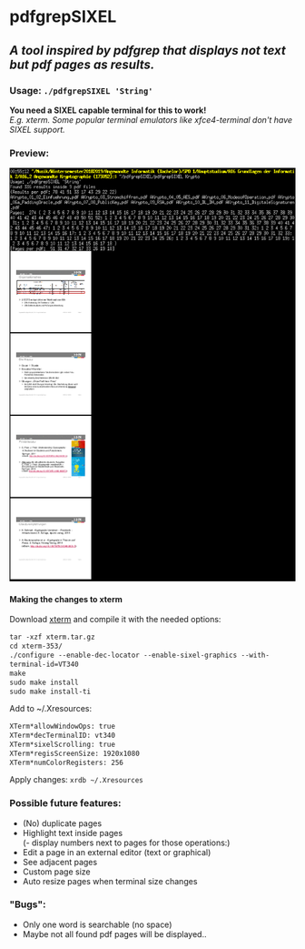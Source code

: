 # pdfgrepSIXEL  

## *A tool inspired by pdfgrep that displays not text but pdf pages as results.*  

### Usage: `./pdfgrepSIXEL 'String'`  
**You need a SIXEL capable terminal for this to work!**   
*E.g. xterm. Some popular terminal emulators like xfce4-terminal don't have SIXEL support.*    

### Preview:  
![Example image showing simple usage and output of pdfgrepSIXEL](/example20200313.png?raw=true "Example image showing simple usage and output of pdfgrepSIXEL")  

#### Making the changes to xterm  
Download [xterm](https://invisible-island.net/datafiles/release/xterm.tar.gz) and compile it with the needed options:  
```
tar -xzf xterm.tar.gz  
cd xterm-353/  
./configure --enable-dec-locator --enable-sixel-graphics --with-terminal-id=VT340  
make  
sudo make install  
sudo make install-ti  
```
Add to ~/.Xresources:
```
XTerm*allowWindowOps: true  
XTerm*decTerminalID: vt340  
XTerm*sixelScrolling: true  
XTerm*regisScreenSize: 1920x1080  
XTerm*numColorRegisters: 256  
```
Apply changes: `xrdb ~/.Xresources`

### Possible future features:  
- (No) duplicate pages  
- Highlight text inside pages  
(- display numbers next to pages for those operations:)  
- Edit a page in an external editor (text or graphical)  
- See adjacent pages  
- Custom page size
- Auto resize pages when terminal size changes

### "Bugs":  
- Only one word is searchable (no space)  
- Maybe not all found pdf pages will be displayed..
